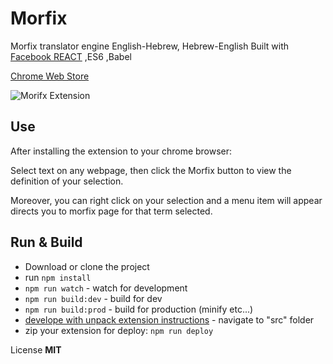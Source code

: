 # Morfix
Morfix translator engine English-Hebrew, Hebrew-English
Built with [Facebook REACT](https://facebook.github.io/react/) ,ES6 ,Babel

[Chrome Web Store](https://chrome.google.com/webstore/detail/morfix/edapkleoiajaekmconcehhkcbehppgom)

![Morifx Extension](https://lh3.googleusercontent.com/YgTZESIP88nOGfGxjmHGOC8grBYFMSviiaOW7UPhz-TGTCp7Q612odurOlH4vZN5duS8sjJu4-I=s640-h400-e365)

Use
------------
After installing the extension to your chrome browser:

Select text on any webpage, then click the Morfix button to view the definition of your selection.

Moreover, you can right click on your selection and a menu item will appear directs you to morfix page for that term selected.

Run & Build
------------
- Download or clone the project
- run `npm install`
- `npm run watch` - watch for development
- `npm run build:dev` - build for dev
- `npm run build:prod` - build for production (minify etc...)
- [develope with unpack extension instructions](https://developer.chrome.com/extensions/getstarted#unpacked) - navigate to "src" folder
- zip your extension for deploy: `npm run deploy`

License **MIT**